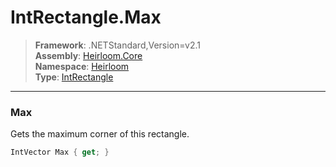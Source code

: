 # IntRectangle.Max

> **Framework**: .NETStandard,Version=v2.1  
> **Assembly**: [Heirloom.Core][0]  
> **Namespace**: [Heirloom][0]  
> **Type**: [IntRectangle][1]  

--------------------------------------------------------------------------------

### Max

Gets the maximum corner of this rectangle.

```cs
IntVector Max { get; }
```

[0]: ..\Heirloom.Core.md
[1]: Heirloom.IntRectangle.md

